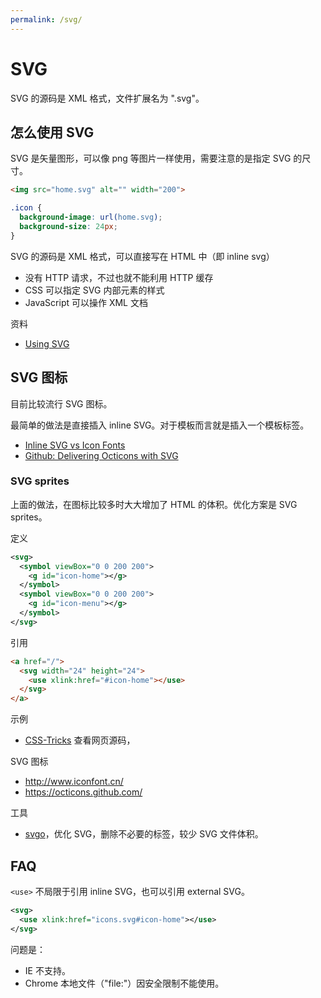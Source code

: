 ```yaml
---
permalink: /svg/
---
```


# SVG

SVG 的源码是 XML 格式，文件扩展名为 ".svg"。

## 怎么使用 SVG

SVG 是矢量图形，可以像 png 等图片一样使用，需要注意的是指定 SVG 的尺寸。

```html
<img src="home.svg" alt="" width="200">
```

```css
.icon {
  background-image: url(home.svg);
  background-size: 24px;
}
```

SVG 的源码是 XML 格式，可以直接写在 HTML 中（即 inline svg）

- 没有 HTTP 请求，不过也就不能利用 HTTP 缓存
- CSS 可以指定 SVG 内部元素的样式
- JavaScript 可以操作 XML 文档

资料

- [Using SVG](https://css-tricks.com/using-svg/)

## SVG 图标

目前比较流行 SVG 图标。

最简单的做法是直接插入 inline SVG。对于模板而言就是插入一个模板标签。

- [Inline SVG vs Icon Fonts](https://css-tricks.com/icon-fonts-vs-svg/)
- [Github: Delivering Octicons with SVG](https://github.com/blog/2112-delivering-octicons-with-svg)

### SVG sprites

上面的做法，在图标比较多时大大增加了 HTML 的体积。优化方案是 SVG sprites。

定义

```xml
<svg>
  <symbol viewBox="0 0 200 200">
    <g id="icon-home"></g>
  </symbol>
  <symbol viewBox="0 0 200 200">
    <g id="icon-menu"></g>
  </symbol>
</svg>
```

引用

```html
<a href="/">
  <svg width="24" height="24">
    <use xlink:href="#icon-home"></use>
  </svg>
</a>
```

示例

- [CSS-Tricks](https://css-tricks.com/) 查看网页源码，

SVG 图标

- <http://www.iconfont.cn/>
- <https://octicons.github.com/>

工具

- [svgo](https://github.com/svg/svgo)，优化 SVG，删除不必要的标签，较少 SVG 文件体积。

## FAQ

`<use>` 不局限于引用 inline SVG，也可以引用 external SVG。

```svg
<svg>
  <use xlink:href="icons.svg#icon-home"></use>
</svg>
```

问题是：

- IE 不支持。
- Chrome 本地文件（"file:"）因安全限制不能使用。
